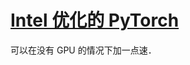 # [Intel 优化的 PyTorch](https://www.intel.cn/content/www/cn/zh/developer/articles/guide/getting-started-with-intel-optimization-of-pytorch.html)

可以在没有 GPU 的情况下加一点速．